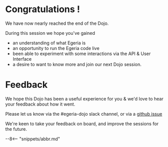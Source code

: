 <!-- SPDX-License-Identifier: CC-BY-4.0 -->
<!-- Copyright Contributors to the ODPi Egeria project 2021. -->

# Congratulations !

We have now nearly reached the end of the Dojo.

During this session we hope you've gained
 - an understanding of what Egeria is
 - an opportunity to run the Egeria code live
 - been able to experiment with some interactions via the API & User Interface
 - a desire to want to know more and join our next Dojo session.

# Feedback

We hope this Dojo has been a useful experience for you & we'd love to hear your feedback about how it went.

Please let us know via the #egeria-dojo slack channel, or via a [github issue](https://github.com/odpi/egeria-docs/issues)

We're keen to take your feedback on board, and improve the sessions for the future.

--8<-- "snippets/abbr.md"